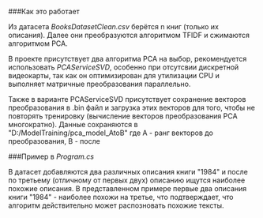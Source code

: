 ###Как это работает

Из датасета *BooksDatasetClean.csv* берётся n книг (только их описания). Далее они преобразуются алгоритмом TFIDF и сжимаются алгоритмом PCA.

В проекте присутствует два алгоритма PCA на выбор, рекомендуется использовать *PCAServiceSVD*, особенно при отсутсвии дискретной видеокарты, так как он оптимизирован для утилизации CPU и выполняет матричные преобразования параллельно.

Также в варианте PCAServiceSVD присутствует сохранение векторов преобразования в .bin файл и загрузка этих векторов для того, чтобы не повторять тренировку (вычисление векторов преобразования PCA многократно). Данные сохраняются в "D:/ModelTraining/pca_model_AtoB" где A - ранг векторов до преобразования, B - после

###Пример в *Program.cs*

В датасет добавляются два различных описания книги "1984" и после по третьему (отличному от первых двух) описанию ищутся наиболее похожие описания. В представленном примере первые два описания книги "1984" - наиболее похожи на третье, что подтверждает, что алгоритм действительно может распозновать похожие тексты.
